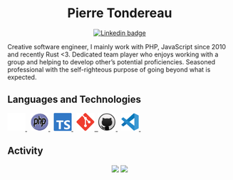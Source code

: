 <h1 align="center">Pierre Tondereau</h1>

<div id="badges" align="center">
  <a href="https://www.linkedin.com/in/ptondereau">
    <img
      src="https://img.shields.io/badge/LinkedIn-blue?style=for-the-badge&logo=linkedin&logoColor=white"
      alt="Linkedin badge"
    />
  </a>
</div>

Creative software engineer, I mainly work with PHP, JavaScript since 2010 and recently Rust <3. 
Dedicated team player who enjoys working with a group and helping to develop other’s potential proficiencies. Seasoned professional with the self-righteous purpose of going beyond what is expected. 

## Languages and Technologies
<div>
  <a href="https://www.rust-lang.org/">
    <img
        src="img/rust.svg"
        title="Rust"
        alt="Rust Programming Language icon"
        width="40"
        height="40"
    />
  </a>&nbsp;
  <a href="https://www.php.net/">
    <img
      src="img/php.svg"
      title="PHP"
      alt="PHP icon"
      width="40"
      height="40"
    />
  </a>&nbsp;
  <a href="https://www.typescriptlang.org/">
    <img
      src="img/ts.svg"
      title="Typescript"
      alt="Typescript icon"
      width="40"
      height="40"
    />
  </a>&nbsp;
  <a href="https://git-scm.com/">
    <img
      src="img/git.svg"
      title="Git"
      alt="Git icon"
      width="40"
      height="40"
    />&nbsp;
  <a href="https://github.com/">
    <img
      src="img/github.svg"
      title="GitHub"
      alt="GitHub icon"
      width="40"
      height="40"
    />
  </a>&nbsp;
  <a href="https://code.visualstudio.com/">
    <img
      src="img/vscode.svg"
      title="VS Code"
      alt="VS Code icon"
      width="40"
      height="40"
    />
  </a>&nbsp;
</div>

## Activity
<p align="center">
    <img
    align="center"
    src="https://github-readme-stats.vercel.app/api/top-langs/?username=ptondereau&theme=codeSTACKr&title_color=57a5fd&hide=css,html"
  >
    <img align="center" src="https://github-readme-stats.vercel.app/api/top-langs/?username=ptondereau&layout=compact&theme=buefy" />
</p>
